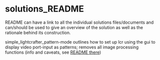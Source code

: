 # solutions_README

README can have a link to all the individual solutions files/documents and can/should be used to give an overview of the solution as well as the rationale behind its construction.

simple_lightcrafter_pattern-mode
outlines how to set up lcr using the gui to display video port-input as patterns; removes all image processing functions (info and caveats, see [README there](../visual-stimulator/simple_lightcrafter_pattern-mode/README.md))
